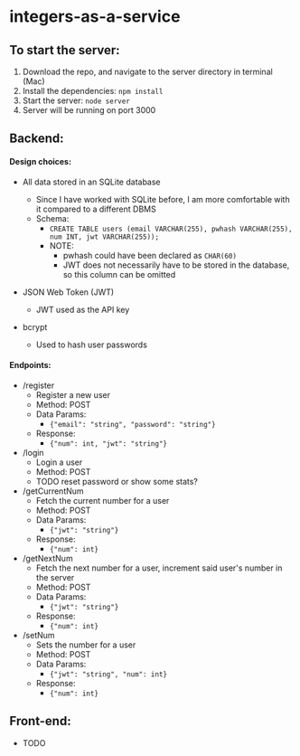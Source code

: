 # integers-as-a-service

## To start the server:
1. Download the repo, and navigate to the server directory in terminal (Mac)
1. Install the dependencies: `npm install`
1. Start the server: `node server`
1. Server will be running on port 3000

## Backend:
#### Design choices:
- All data stored in an SQLite database
    - Since I have worked with SQLite before, I am more comfortable with it compared
    to a different DBMS
    - Schema:
        - `CREATE TABLE users (email VARCHAR(255), pwhash VARCHAR(255), num INT,
        jwt VARCHAR(255));`
        - NOTE:
            - pwhash could have been declared as `CHAR(60)`
            - JWT does not necessarily have to be stored in the database, so
             this column can be omitted

- JSON Web Token (JWT)
    - JWT used as the API key

- bcrypt
    - Used to hash user passwords

#### Endpoints:
- /register
    - Register a new user
    - Method: POST
    - Data Params:
        - `{"email": "string", "password": "string"}`
    - Response:
        - `{"num": int, "jwt": "string"}`
- /login
    - Login a user
    - Method: POST
    - TODO reset password or show some stats? 
- /getCurrentNum
    - Fetch the current number for a user
    - Method: POST
    - Data Params:
        - `{"jwt": "string"}`
    - Response:
        - `{"num": int}`
- /getNextNum
    - Fetch the next number for a user, increment said user's number in the server
    - Method: POST
    - Data Params:
        - `{"jwt": "string"}`
    - Response:
        - `{"num": int}`
- /setNum
    - Sets the number for a user
    - Method: POST
    - Data Params:
        - `{"jwt": "string", "num": int}`
    - Response:
        - `{"num": int}`



## Front-end:  
- TODO
